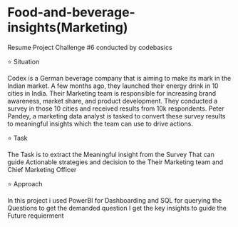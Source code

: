 # Food-and-beverage-insights(Marketing)
Resume Project Challenge #6 conducted by codebasics

⭐ Situation

 Codex is a German beverage company that is aiming to make its mark in the Indian market. A few months ago, they launched their energy drink in 10 cities in India.
 Their Marketing team is responsible for increasing brand awareness, market share, and product development. They conducted a survey in those 10 cities and received results 
 from 10k respondents. Peter Pandey, a marketing data analyst is tasked to convert these survey results to meaningful insights which the team can use to drive actions.

⭐ Task

  The Task is to extract the Meaningful insight from the Survey That can guide Actionable strategies and decision to the Their Marketing team and Chief Marketing Officer

⭐ Approach
   
   In this project i used PowerBI for Dashboarding and SQL for querying the Questions to get the demanded question I get the key insights to guide the Future requierment
